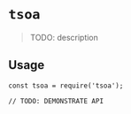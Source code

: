# `tsoa`

> TODO: description

## Usage

```
const tsoa = require('tsoa');

// TODO: DEMONSTRATE API
```
